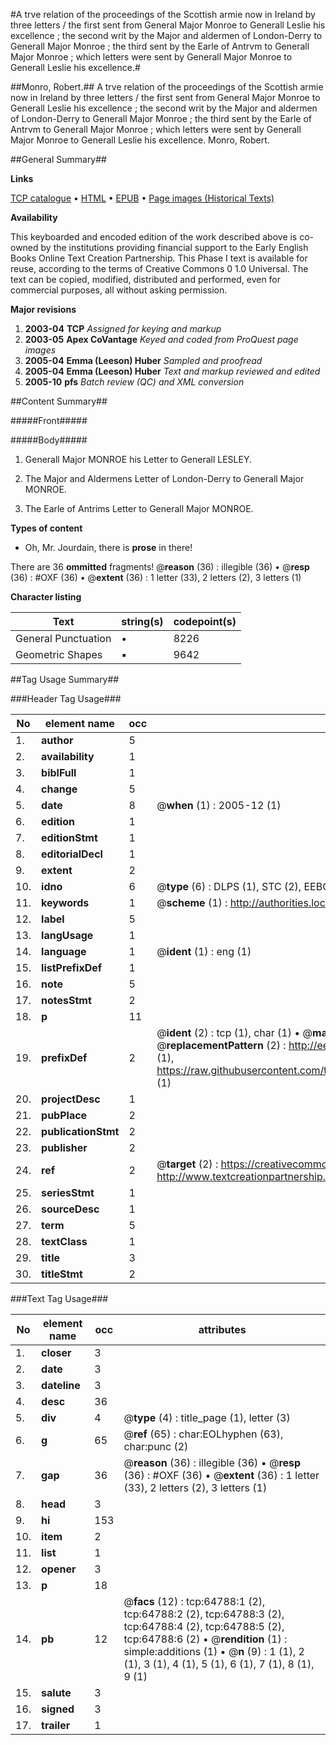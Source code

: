 #A trve relation of the proceedings of the Scottish armie now in Ireland by three letters / the first sent from General Major Monroe to Generall Leslie his excellence ; the second writ by the Major and aldermen of London-Derry to Generall Major Monroe ; the third sent by the Earle of Antrvm to Generall Major Monroe ; which letters were sent by Generall Major Monroe to Generall Leslie his excellence.#

##Monro, Robert.##
A trve relation of the proceedings of the Scottish armie now in Ireland by three letters / the first sent from General Major Monroe to Generall Leslie his excellence ; the second writ by the Major and aldermen of London-Derry to Generall Major Monroe ; the third sent by the Earle of Antrvm to Generall Major Monroe ; which letters were sent by Generall Major Monroe to Generall Leslie his excellence.
Monro, Robert.

##General Summary##

**Links**

[TCP catalogue](http://www.ota.ox.ac.uk/tcp/)  • 
[HTML](http://tei.it.ox.ac.uk/tcp/Texts-HTML/free/A63/A63718.html)  • 
[EPUB](http://tei.it.ox.ac.uk/tcp/Texts-EPUB/free/A63/A63718.epub) • 
[Page images (Historical Texts)](https://data.historicaltexts.jisc.ac.uk/view?pubId=eebo-12631631e&pageId=eebo-12631631e-64788-1)

**Availability**

This keyboarded and encoded edition of the
	       work described above is co-owned by the institutions
	       providing financial support to the Early English Books
	       Online Text Creation Partnership. This Phase I text is
	       available for reuse, according to the terms of Creative
	       Commons 0 1.0 Universal. The text can be copied,
	       modified, distributed and performed, even for
	       commercial purposes, all without asking permission.

**Major revisions**

1. __2003-04__ __TCP__ *Assigned for keying and markup*
1. __2003-05__ __Apex CoVantage__ *Keyed and coded from ProQuest page images*
1. __2005-04__ __Emma (Leeson) Huber__ *Sampled and proofread*
1. __2005-04__ __Emma (Leeson) Huber__ *Text and markup reviewed and edited*
1. __2005-10__ __pfs__ *Batch review (QC) and XML conversion*

##Content Summary##

#####Front#####

#####Body#####

1. Generall Major MONROE his Letter to Generall LESLEY.

1. The Major and Aldermens Letter of London-Derry to Generall Major MONROE.

1. The Earle of Antrims Letter to Generall Major MONROE.

**Types of content**

  * Oh, Mr. Jourdain, there is **prose** in there!

There are 36 **ommitted** fragments! 
 @__reason__ (36) : illegible (36)  •  @__resp__ (36) : #OXF (36)  •  @__extent__ (36) : 1 letter (33), 2 letters (2), 3 letters (1)

**Character listing**


|Text|string(s)|codepoint(s)|
|---|---|---|
|General Punctuation|•|8226|
|Geometric Shapes|▪|9642|

##Tag Usage Summary##

###Header Tag Usage###

|No|element name|occ|attributes|
|---|---|---|---|
|1.|__author__|5||
|2.|__availability__|1||
|3.|__biblFull__|1||
|4.|__change__|5||
|5.|__date__|8| @__when__ (1) : 2005-12 (1)|
|6.|__edition__|1||
|7.|__editionStmt__|1||
|8.|__editorialDecl__|1||
|9.|__extent__|2||
|10.|__idno__|6| @__type__ (6) : DLPS (1), STC (2), EEBO-CITATION (1), OCLC (1), VID (1)|
|11.|__keywords__|1| @__scheme__ (1) : http://authorities.loc.gov/ (1)|
|12.|__label__|5||
|13.|__langUsage__|1||
|14.|__language__|1| @__ident__ (1) : eng (1)|
|15.|__listPrefixDef__|1||
|16.|__note__|5||
|17.|__notesStmt__|2||
|18.|__p__|11||
|19.|__prefixDef__|2| @__ident__ (2) : tcp (1), char (1)  •  @__matchPattern__ (2) : ([0-9\-]+):([0-9IVX]+) (1), (.+) (1)  •  @__replacementPattern__ (2) : http://eebo.chadwyck.com/downloadtiff?vid=$1&page=$2 (1), https://raw.githubusercontent.com/textcreationpartnership/Texts/master/tcpchars.xml#$1 (1)|
|20.|__projectDesc__|1||
|21.|__pubPlace__|2||
|22.|__publicationStmt__|2||
|23.|__publisher__|2||
|24.|__ref__|2| @__target__ (2) : https://creativecommons.org/publicdomain/zero/1.0/ (1), http://www.textcreationpartnership.org/docs/. (1)|
|25.|__seriesStmt__|1||
|26.|__sourceDesc__|1||
|27.|__term__|5||
|28.|__textClass__|1||
|29.|__title__|3||
|30.|__titleStmt__|2||


###Text Tag Usage###

|No|element name|occ|attributes|
|---|---|---|---|
|1.|__closer__|3||
|2.|__date__|3||
|3.|__dateline__|3||
|4.|__desc__|36||
|5.|__div__|4| @__type__ (4) : title_page (1), letter (3)|
|6.|__g__|65| @__ref__ (65) : char:EOLhyphen (63), char:punc (2)|
|7.|__gap__|36| @__reason__ (36) : illegible (36)  •  @__resp__ (36) : #OXF (36)  •  @__extent__ (36) : 1 letter (33), 2 letters (2), 3 letters (1)|
|8.|__head__|3||
|9.|__hi__|153||
|10.|__item__|2||
|11.|__list__|1||
|12.|__opener__|3||
|13.|__p__|18||
|14.|__pb__|12| @__facs__ (12) : tcp:64788:1 (2), tcp:64788:2 (2), tcp:64788:3 (2), tcp:64788:4 (2), tcp:64788:5 (2), tcp:64788:6 (2)  •  @__rendition__ (1) : simple:additions (1)  •  @__n__ (9) : 1 (1), 2 (1), 3 (1), 4 (1), 5 (1), 6 (1), 7 (1), 8 (1), 9 (1)|
|15.|__salute__|3||
|16.|__signed__|3||
|17.|__trailer__|1||
